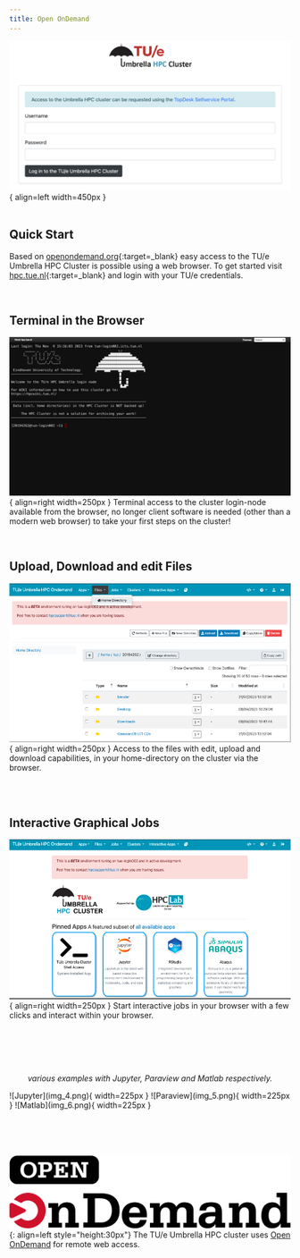 ```yaml
---
title: Open OnDemand
---
```


![login-ood.png](login-ood.png){ align=left width=450px }
<br/><br/>

## Quick Start

Based on [openondemand.org](https://openondemand.org/){:target=_blank} easy access to the TU/e Umbrella HPC Cluster is possible using a web browser. To get started visit [hpc.tue.nl](https://hpc.tue.nl){:target=_blank} and login with your TU/e credentials.

<br/>

## Terminal in the Browser

![img_1.png](img_1.png){ align=right width=250px }
Terminal access to the cluster login-node available from the browser, no longer client software is needed (other than a modern web browser) to take your first steps on the cluster!

<br/>

## Upload, Download and edit Files

![img_2.png](img_2.png){ align=right width=250px }
Access to the files with edit, upload and download capabilities, in your home-directory on the cluster via the browser.

<br/><br/>

## Interactive Graphical Jobs

![img_3.png](img_3.png){ align=right width=250px }
Start interactive jobs in your browser with a few clicks and interact
within your browser.

<br/><br/><br/><br/>

<p style="text-align: center; font-style: italic">various examples with Jupyter, Paraview and Matlab respectively.</p>
![Jupyter](img_4.png){ width=225px }
![Paraview](img_5.png){ width=225px }
![Matlab](img_6.png){ width=225px }

<br/><br/><br/><br/>
![Open OnDemand logo](ood-logo.png){: align=left style="height:30px"}
The TU/e Umbrella HPC cluster uses [Open OnDemand](https://openondemand.org/) for remote web access.
